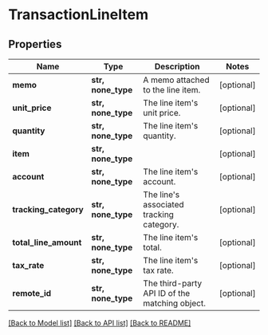 # TransactionLineItem


## Properties
Name | Type | Description | Notes
------------ | ------------- | ------------- | -------------
**memo** | **str, none_type** | A memo attached to the line item. | [optional] 
**unit_price** | **str, none_type** | The line item&#39;s unit price. | [optional] 
**quantity** | **str, none_type** | The line item&#39;s quantity. | [optional] 
**item** | **str, none_type** |  | [optional] 
**account** | **str, none_type** | The line item&#39;s account. | [optional] 
**tracking_category** | **str, none_type** | The line&#39;s associated tracking category. | [optional] 
**total_line_amount** | **str, none_type** | The line item&#39;s total. | [optional] 
**tax_rate** | **str, none_type** | The line item&#39;s tax rate. | [optional] 
**remote_id** | **str, none_type** | The third-party API ID of the matching object. | [optional] 

[[Back to Model list]](../README.md#documentation-for-models) [[Back to API list]](../README.md#documentation-for-api-endpoints) [[Back to README]](../README.md)


